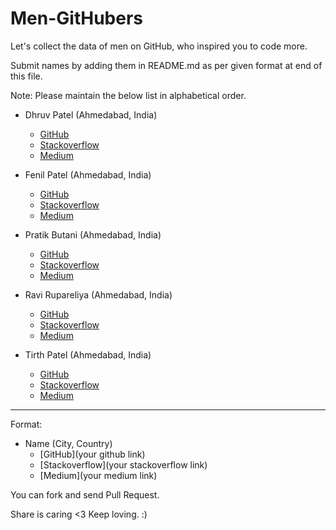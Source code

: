 # Men-GitHubers
Let's collect the data of men on GitHub, who inspired you to code more.

Submit names by adding them in README.md as per given format at end of this file.

Note: Please maintain the below list in alphabetical order.

- Dhruv Patel (Ahmedabad, India)
  - [GitHub](https://github.com/DearDhruv)
  - [Stackoverflow](https://stackoverflow.com/users/596566/deardhruv)
  - [Medium](https://medium.com/@DearDhruv)
  
- Fenil Patel (Ahmedabad, India)
  - [GitHub](https://github.com/Fenscode)
  - [Stackoverflow](https://stackoverflow.com/users/8769330/fenil-patel)
  - [Medium](https://medium.com/@fenilpatel23)
  
- Pratik Butani (Ahmedabad, India)
  - [GitHub](https://github.com/pratikbutani)
  - [Stackoverflow](https://stackoverflow.com/users/1318946/pratik-butani)
  - [Medium](https://medium.com/@pratikbutani)
  
- Ravi Rupareliya (Ahmedabad, India)
  - [GitHub](https://github.com/ravirupareliya)
  - [Stackoverflow](https://stackoverflow.com/users/3134215/ravi-rupareliya)
  - [Medium](https://medium.com/@ravirupareliya)
  
- Tirth Patel (Ahmedabad, India)
  - [GitHub](https://github.com/piedcipher)
  - [Stackoverflow](https://stackoverflow.com/users/4593315/tirth-patel)
  - [Medium](https://medium.com/@piedcipher)
----------
Format: 

- Name (City, Country)
  - [GitHub](your github link)
  - [Stackoverflow](your stackoverflow link)
  - [Medium](your medium link)
 
 
 You can fork and send Pull Request. 
 
 Share is caring <3 Keep loving. :)
